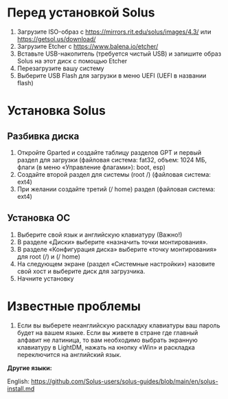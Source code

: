 # Перед установкой Solus
1. Загрузите ISO-образ с https://mirrors.rit.edu/solus/images/4.3/ или https://getsol.us/download/
2. Загрузите Etcher с https://www.balena.io/etcher/
3. Вставьте USB-накопитель (требуется чистый USB) и запишите образ Solus на этот диск с помощью Etcher
4. Перезагрузите вашу систему
5. Выберите USB Flash для загрузки в меню UEFI (UEFI в названии flash)

# Установка Solus
## Разбивка диска

1. Откройте Gparted и создайте таблицу разделов GPT и первый раздел для загрузки (файловая система: fat32, объем: 1024 МБ, флаги (в меню «Управление флагами»): boot, esp)
2. Создайте второй раздел для системы (root /) (файловая система: ext4)
3. При желании создайте третий (/ home) раздел (файловая система: ext4)

## Установка ОС

1. Выберите свой язык и английскую клавиатуру (Важно!)
2. В разделе «Диски» выберите «назначить точки монтирования».
3. В разделе «Конфигурация диска» выберите «точку монтирования» для root (/) и (/ home)
4. На следующем экране (раздел «Системные настройки») назовите свой хост и выберите диск для загрузчика.
5. Начните установку

# Известные проблемы

1. Если вы выберете неанглийскую раскладку клавиатуры ваш пароль будет на вашем языке. Если вы живете в стране где главный алфавит не латиница, то вам необходимо выбрать экранную клавиатуру в LightDM, нажать на кнопку «Win» и раскладка переключится на английский язык.


**Другие языки:**

English: https://github.com/Solus-users/solus-guides/blob/main/en/solus-install.md
